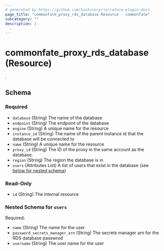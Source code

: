 ```yaml
---
# generated by https://github.com/hashicorp/terraform-plugin-docs
page_title: "commonfate_proxy_rds_database Resource - commonfate"
subcategory: ""
description: |-
  .
---
```


# commonfate_proxy_rds_database (Resource)

.



<!-- schema generated by tfplugindocs -->
## Schema

### Required

- `database` (String) The name of the database
- `endpoint` (String) The endpoint of the database
- `engine` (String) A unique name for the resource
- `instance_id` (String) The name of the parent instance id that the database will be connected to
- `name` (String) A unique name for the resource
- `proxy_id` (String) The ID of the proxy in the same account as the database.
- `region` (String) The region the database is in
- `users` (Attributes List) A list of users that exist in the database (see [below for nested schema](#nestedatt--users))

### Read-Only

- `id` (String) The internal resource

<a id="nestedatt--users"></a>
### Nested Schema for `users`

Required:

- `name` (String) The name for the user
- `password_secrets_manager_arn` (String) The secrets manager arn for the RDS database passwrod
- `username` (String) The user name for the user


